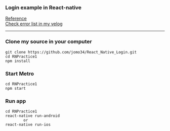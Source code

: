 ### Login example in React-native
[Reference](https://aboutreact.com/react-native-login-and-signup/#Example-of-Login-and-Register)<br>
[Check error list in my velog](https://velog.io/@jomo34/RA-React-Native-%EB%A1%9C%EA%B7%B8%EC%9D%B8%EC%98%88%EC%A0%9C%EC%A7%84%ED%96%89%ED%98%84%ED%99%A9)
***

### Clone my source in your computer
```
git clone https://github.com/jomo34/React_Native_Login.git
cd RNPractice1
npm install
```

### Start Metro
```
cd RNPractice1
npm start
```

### Run app
```
cd RNPractice1
react-native run-android
        or
react-native run-ios
```
